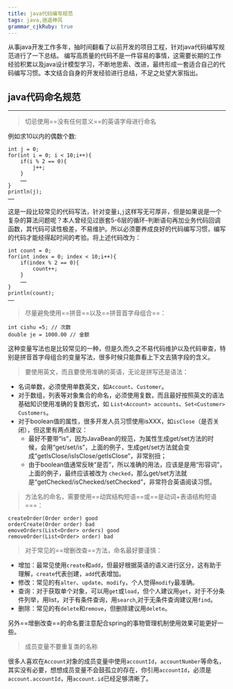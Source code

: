```yaml
---
title: java代码编写规范
tags: java,逍遥神风
grammar_cjkRuby: true
---
```

从事java开发工作多年，抽时间翻看了以前开发的项目工程，针对java代码编写规范进行了一下总结。
编写高质量的代码不是一件容易的事情，这需要长期的工作经验积累以及java设计模型学习，不断地思索、改进，最终形成一套适合自己的代码编写习惯。本文结合自身的开发经验进行总结，不足之处望大家指出。
## java代码命名规范
---
> 切忌使用==没有任何意义==的英语字母进行命名

例如求10以内的偶数个数:
```java?linenums
int j = 0;
for(int i = 0; i < 10;i++){
    if(i % 2 == 0){
        j++;
    }
    ……
}
println(j);
……
```
这是一段比较常见的代码写法，针对变量`i`,`j`这样写无可厚非，但是如果说是一个复杂的算法问题呢？本人曾经见过嵌套5-6层的循环-判断语句再加业务代码回调函数，其代码可读性极差，不易维护。所以必须要养成良好的代码编写习惯，编写的代码才能经得起时间的考验。将上述代码改为：
```java?linenums
int count = 0;
for(int index = 0; index < 10;i++){
    if(index % 2 == 0){
        count++;
    }
    ……
}
println(count);
……
```
> 尽量避免使用==拼音==以及==拼音首字母组合==：
 
```java?linenums   
int cishu =5; // 次数
double je = 1000.00 // 金额
```
这种变量写法也是比较常见的一种，但是久而久之不易代码维护以及代码审查，特别是拼音首字母组合的变量写法，很多时候只能靠看上下文去猜字段的含义。

> 要使用英文，而且要使用准确的英语，无论是拼写还是语法：

- 名词单数，必须使用单数英文，如`Account`、`Customer`。
- 对于数组，列表等对象集合的命名，必须使用复数，而且最好按照英文的语法基础知识使用准确的复数形式，如 `List<Account> accounts`、`Set<Customer> Customers`。
- 对于boolean值的属性，很多开发人员习惯使用isXXX，如`isClose`（是否关闭），但这里有两点建议：
  - 最好不要带“is”，因为JavaBean的规范，为属性生成get/set方法的时候，会用“get/set/is”，上面的例子，生成get/set方法就会变成“getIsClose/isIsClose/getIsClose”，非常别扭；
  - 由于boolean值通常反映“是否”，所以准确的用法，应该是是用“形容词”，上面的例子，最终应该被改为 `checked`，那么get/set方法就是“getChecked/isChecked/setChecked”，非常符合英语阅读习惯。

> 方法名的命名，需要使用==动宾结构短语==或==是动词+表语结构短语===：

```java?linenums
createOrder(Order order) good 
orderCreate(Order order) bad
emoveOrders(List<Order> orders) good 
removeOrder(List<Order> order) bad
```
> 对于常见的==增删改查==方法，命名最好要谨慎：

- 增加：最常见使用`create`和`add`，但最好根据英语的语义进行区分，这有助于理解，`create`代表创建，`add`代表增加。
- 修改：常见的有`alter`、`update`、`modify`，个人觉得`modify`最准确。
- 查询：对于获取单个对象，可以用`get`或`load`，但个人建议用`get`，对于不分条件列举，用list，对于有条件查询，用`search`,对于无条件查询建议用`find`。
- 删除：常见的有`delete`和`remove`，但删除建议用`delete`。

另外==增删改查==的命名要注意配合spring的事物管理机制使用效果可能更好一些。

> 成员变量不要重复类的名称

很多人喜欢在`Account`对象的成员变量中使用`accountId`，`accountNumber`等命名，其实没有必要，想想成员变量不会鼓孤立的存在，你引用`accountId`，必须是`account.accountId`，用`account.id`已经足够清晰了。

